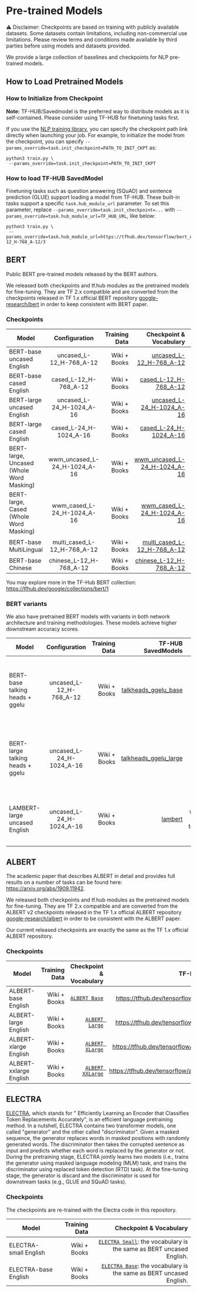 # Pre-trained Models

⚠️ Disclaimer: Checkpoints are based on training with publicly available
datasets. Some datasets contain limitations, including non-commercial use
limitations. Please review terms and conditions made available by third parties
before using models and datasets provided.

We provide a large collection of baselines and checkpoints for NLP pre-trained
models.

## How to Load Pretrained Models

### How to Initialize from Checkpoint

**Note:** TF-HUB/Savedmodel is the preferred way to distribute models as it is
self-contained. Please consider using TF-HUB for finetuning tasks first.

If you use the [NLP training library](train.md),
you can specify the checkpoint path link directly when launching your job. For
example, to initialize the model from the checkpoint, you can specify
`--params_override=task.init_checkpoint=PATH_TO_INIT_CKPT` as:

```
python3 train.py \
 --params_override=task.init_checkpoint=PATH_TO_INIT_CKPT
```

### How to load TF-HUB SavedModel

Finetuning tasks such as question answering (SQuAD) and sentence
prediction (GLUE) support loading a model from TF-HUB. These built-in tasks
support a specific `task.hub_module_url` parameter. To set this parameter,
replace `--params_override=task.init_checkpoint=...` with
`--params_override=task.hub_module_url=TF_HUB_URL`, like below:

```
python3 train.py \
 --params_override=task.hub_module_url=https://tfhub.dev/tensorflow/bert_en_uncased_L-12_H-768_A-12/3
```

## BERT

Public BERT pre-trained models released by the BERT authors.

We released both checkpoints and tf.hub modules as the pretrained models for
fine-tuning. They are TF 2.x compatible and are converted from the checkpoints
released in TF 1.x official BERT repository
[google-research/bert](https://github.com/google-research/bert)
in order to keep consistent with BERT paper.

### Checkpoints

Model                                    | Configuration                | Training Data | Checkpoint & Vocabulary | TF-HUB SavedModels
---------------------------------------- | :--------------------------: | ------------: | ----------------------: | ------:
BERT-base uncased English                | uncased_L-12_H-768_A-12      | Wiki + Books  | [uncased_L-12_H-768_A-12](https://storage.googleapis.com/tf_model_garden/nlp/bert/v3/uncased_L-12_H-768_A-12.tar.gz) | [`BERT-Base, Uncased`](https://tfhub.dev/tensorflow/bert_en_uncased_L-12_H-768_A-12/)
BERT-base cased English                  | cased_L-12_H-768_A-12        | Wiki + Books  | [cased_L-12_H-768_A-12](https://storage.googleapis.com/tf_model_garden/nlp/bert/v3/cased_L-12_H-768_A-12.tar.gz) | [`BERT-Base, Cased`](https://tfhub.dev/tensorflow/bert_en_cased_L-12_H-768_A-12/)
BERT-large uncased English               | uncased_L-24_H-1024_A-16     | Wiki + Books  | [uncased_L-24_H-1024_A-16](https://storage.googleapis.com/tf_model_garden/nlp/bert/v3/uncased_L-24_H-1024_A-16.tar.gz) | [`BERT-Large, Uncased`](https://tfhub.dev/tensorflow/bert_en_uncased_L-24_H-1024_A-16/)
BERT-large cased English                  | cased_L-24_H-1024_A-16       | Wiki + Books  | [cased_L-24_H-1024_A-16](https://storage.googleapis.com/tf_model_garden/nlp/bert/v3/cased_L-24_H-1024_A-16.tar.gz) | [`BERT-Large, Cased`](https://tfhub.dev/tensorflow/bert_en_cased_L-24_H-1024_A-16/)
BERT-large, Uncased (Whole Word Masking) | wwm_uncased_L-24_H-1024_A-16 | Wiki + Books  | [wwm_uncased_L-24_H-1024_A-16](https://storage.googleapis.com/tf_model_garden/nlp/bert/v3/wwm_uncased_L-24_H-1024_A-16.tar.gz) | [`BERT-Large, Uncased (Whole Word Masking)`](https://tfhub.dev/tensorflow/bert_en_wwm_uncased_L-24_H-1024_A-16/)
BERT-large, Cased (Whole Word Masking)   | wwm_cased_L-24_H-1024_A-16   | Wiki + Books  | [wwm_cased_L-24_H-1024_A-16](https://storage.googleapis.com/tf_model_garden/nlp/bert/v3/wwm_cased_L-24_H-1024_A-16.tar.gz) | [`BERT-Large, Cased (Whole Word Masking)`](https://tfhub.dev/tensorflow/bert_en_wwm_cased_L-24_H-1024_A-16/)
BERT-base MultiLingual                   | multi_cased_L-12_H-768_A-12  | Wiki + Books  | [multi_cased_L-12_H-768_A-12](https://storage.googleapis.com/tf_model_garden/nlp/bert/v3/multi_cased_L-12_H-768_A-12.tar.gz) | [`BERT-Base, Multilingual Cased`](https://tfhub.dev/tensorflow/bert_multi_cased_L-12_H-768_A-12/)
BERT-base Chinese                        | chinese_L-12_H-768_A-12      | Wiki + Books  | [chinese_L-12_H-768_A-12](https://storage.googleapis.com/tf_model_garden/nlp/bert/v3/chinese_L-12_H-768_A-12.tar.gz) | [`BERT-Base, Chinese`](https://tfhub.dev/tensorflow/bert_zh_L-12_H-768_A-12/)

You may explore more in the TF-Hub BERT collection:
https://tfhub.dev/google/collections/bert/1

### BERT variants

We also have pretrained BERT models with variants in both network architecture
and training methodologies. These models achieve higher downstream accuracy
scores.

Model                            | Configuration            | Training Data            | TF-HUB SavedModels                                                                    | Comment
-------------------------------- | :----------------------: | -----------------------: | ------------------------------------------------------------------------------------: | ------:
BERT-base talking heads + ggelu  | uncased_L-12_H-768_A-12  | Wiki + Books   | [talkheads_ggelu_base](https://tfhub.dev/tensorflow/talkheads_ggelu_bert_en_base/1)   | BERT-base trained with [talking heads attention](https://arxiv.org/abs/2003.02436) and [gated GeLU](https://arxiv.org/abs/2002.05202).
BERT-large talking heads + ggelu | uncased_L-24_H-1024_A-16 | Wiki + Books  | [talkheads_ggelu_large](https://tfhub.dev/tensorflow/talkheads_ggelu_bert_en_large/1) | BERT-large trained with [talking heads attention](https://arxiv.org/abs/2003.02436) and [gated GeLU](https://arxiv.org/abs/2002.05202).
LAMBERT-large uncased English    | uncased_L-24_H-1024_A-16 | Wiki + Books  | [lambert](https://tfhub.dev/tensorflow/lambert_en_uncased_L-24_H-1024_A-16/1)         | BERT trained with LAMB and techniques from RoBERTa.

## ALBERT

The academic paper that describes ALBERT in detail and provides full results on
a number of tasks can be found here: https://arxiv.org/abs/1909.11942.

We released both checkpoints and tf.hub modules as the pretrained models for
fine-tuning. They are TF 2.x compatible and are converted from the ALBERT v2
checkpoints released in the TF 1.x official ALBERT repository
[google-research/albert](https://github.com/google-research/albert)
in order to be consistent with the ALBERT paper.

Our current released checkpoints are exactly the same as the TF 1.x official
ALBERT repository.

### Checkpoints

Model                                    | Training Data | Checkpoint & Vocabulary | TF-HUB SavedModels
---------------------------------------- | ------------: | ----------------------: | ------:
ALBERT-base English               |  Wiki + Books  | [`ALBERT Base`](https://storage.googleapis.com/tf_model_garden/nlp/albert/albert_base.tar.gz) | https://tfhub.dev/tensorflow/albert_en_base/3
ALBERT-large English               |  Wiki + Books  | [`ALBERT Large`](https://storage.googleapis.com/tf_model_garden/nlp/albert/albert_large.tar.gz) | https://tfhub.dev/tensorflow/albert_en_large/3
ALBERT-xlarge English               |  Wiki + Books  | [`ALBERT XLarge`](https://storage.googleapis.com/tf_model_garden/nlp/albert/albert_xlarge.tar.gz) | https://tfhub.dev/tensorflow/albert_en_xlarge/3
ALBERT-xxlarge English               |  Wiki + Books  | [`ALBERT XXLarge`](https://storage.googleapis.com/tf_model_garden/nlp/albert/albert_xxlarge.tar.gz) | https://tfhub.dev/tensorflow/albert_en_xxlarge/3


## ELECTRA

[ELECTRA](https://arxiv.org/abs/2003.10555), which stands for " Efficiently
Learning an Encoder that Classifies Token Replacements Accurately", is an
efficient language pretraining method. In a nutshell, ELECTRA contains two
transformer models, one called "generator" and the other called "discriminator".
Given a masked sequence, the generator replaces words in masked positions with
randomly generated words. The discriminator then takes the corrupted sentence as
input and predicts whether each word is replaced by the generator or not. During
the pretraining stage, ELECTRA jointly learns two models (i.e., trains the
generator using masked language modeling (MLM) task, and trains the
discriminator using replaced token detection (RTD) task). At the fine-tuning
stage, the generator is discard and the discriminator is used for downstream
tasks (e.g., GLUE and SQuAD tasks).

### Checkpoints

The checkpoints are re-trained with the Electra code in this repository.

Model                                    | Training Data | Checkpoint & Vocabulary
---------------------------------------- | ------------: | ----------------------:
ELECTRA-small English               |  Wiki + Books  | [`ELECTRA Small`](https://storage.googleapis.com/tf_model_garden/nlp/electra/small.tar.gz): the vocabulary is the same as BERT uncased English.
ELECTRA-base English               |  Wiki + Books  | [`ELECTRA Base`](https://storage.googleapis.com/tf_model_garden/nlp/electra/base.tar.gz): the vocabulary is the same as BERT uncased English.
